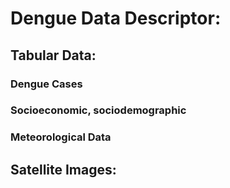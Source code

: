 # Dengue Data Descriptor:

## Tabular Data:

### Dengue Cases

### Socioeconomic, sociodemographic

### Meteorological Data


## Satellite Images:

